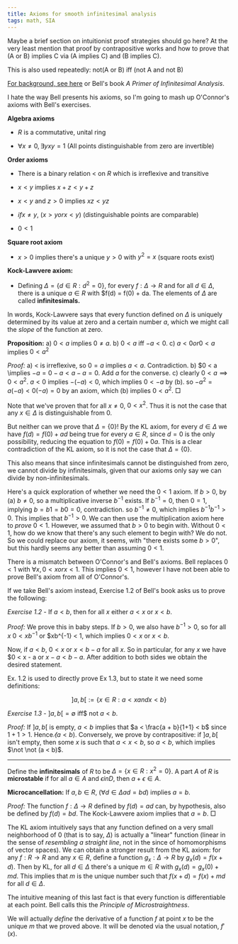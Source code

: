 ```yaml
---
title: Axioms for smooth infinitesimal analysis
tags: math, SIA
---
```


Maybe a brief section on intuitionist proof strategies should go here? At the very least mention that proof by contrapositive works and how to prove that (A or B) implies C via (A implies C) and (B implies C).

This is also used repeatedly: not(A or B) iff (not A and not B)

[For background, see here](http://xorshammer.com/2008/08/11/smooth-infinitesimal-analysis/) or Bell's book *A Primer of Infinitesimal Analysis*.

I hate the way Bell presents his axioms, so I'm going to mash up O'Connor's axioms with Bell's exercises.


**Algebra axioms**
 - $R$ is a commutative, unital ring

 - $\forall x \neq 0, \exists y xy = 1$ (All points distinguishable from zero are invertible)

**Order axioms**
 - There is a binary relation $<$ on $R$ which is irreflexive and transitive

 - $x < y$ implies $x + z < y + z$

 - $x < y$ and $z > 0$ implies $xz < yz$

 - $if x \neq y$, $(x > y or x < y)$ (distinguishable points are comparable)

 - $0 < 1$

**Square root axiom**
 - $x > 0$ implies there's a unique $y > 0$ with $y^2 = x$ (square roots exist)

**Kock-Lawvere axiom:**
 - Defining $\Delta = \{d \in R : d^2 = 0\}$, for every $f: \Delta \to R$ and for all $d \in \Delta$, there is a unique $a \in R$ with $f(d) = f(0) + da. The elements of $\Delta$ are called **infinitesimals.**

In words, Kock-Lawvere says that every function defined on $\Delta$ is uniquely determined by its value at zero and a certain number $a$, which we might call the *slope* of the function at zero.

**Proposition:** 
    a) $0 < a$ implies $0 \neq a$.
    b) $0 < a$ iff $-a < 0$.
    c) $a < 0 or 0 < a$ implies $0 < a^2$

*Proof:*
    a) $<$ is irreflexive, so $0 = a$ implies $a < a$. Contradiction.
    b) $0 < a \implies $-a = 0 - a < a - a = 0$. Add $a$ for the converse.
    c) clearly $0 < a \implies 0 < a^2$. $a < 0$ implies $-(-a) < 0$, which implies $0 < -a$ by (b). so $-a^2 = a(-a) < 0(-a) = 0$ by an axiom, which (b) implies $0 < a^2$. $\Box$

Note that we've proven that for all $x \neq 0$, $0 < x^2$. Thus it is not the case that any $x \in \Delta$ is distinguishable from $0$. 

But neither can we prove that $\Delta = \{0\}$! By the KL axiom, for every $d \in \Delta$ we have $f(d) = f(0) + ad$ being true for every $a \in R$, since $d = 0$ is the only possibility, reducing the equation to $f(0) = f(0) + 0a$. This is a clear contradiction of the KL axiom, so it is not the case that $\Delta = \{0\}$. 

This also means that since infinitesimals cannot be distinguished from zero, we cannot divide by infinitesimals, given that our axioms only say we can divide by non-infinitesimals.

Here's a quick exploration of whether we need the $0 < 1$ axiom. If $b > 0$, by (a) $b \neq 0$, so a multiplicative inverse $b^{-1}$ exists. If $b^{-1} = 0$, then $0 = 1$, implying $b = b 1 = b 0 = 0$, contradiction. so $b^{-1} \neq 0$, which implies $b^{-1} b^{-1} > 0$. This implies that $b^{-1} > 0$. We can then use the multiplication axiom here to *prove* $0 < 1$. However, we assumed that $b > 0$ to begin with. Without $0 < 1$, how do we know that there's any such element to begin with? We do not. So we could replace our axiom, it seems, with "there exists some $b > 0$", but this hardly seems any better than assuming $0 < 1$.

There is a mismatch between O'Connor's and Bell's axioms. Bell replaces $0 < 1$ with $\forall x, 0 < x or x < 1$. This implies $0 < 1$, however I have not been able to prove Bell's axiom from all of O'Connor's.

If we take Bell's axiom instead, Exercise 1.2 of Bell's book asks us to prove the following:

*Exercise 1.2* - If $a < b$, then for all $x$ either $a < x$ or $x < b$. 

*Proof:* We prove this in baby steps. If $b > 0$, we also have $b^{-1} > 0$, so for all $x$ $0 < xb^{-1}$ or $xb^{-1} < 1, which implies $0 < x$ or $x < b$.

Now, if $a < b$, $0 < x$ or $x < b - a$ for all $x$. So in particular, for any $x$ we have $0 < x - a or $x - a < b - a$. After addition to both sides we obtain the desired statement.

Ex. 1.2 is used to directly prove Ex 1.3, but to state it we need some definitions:

$$]a,b[ := \{ x \in R : a < x and x < b\}$$

*Exercise 1.3* - $]a,b[ = \emptyset$ iff$ not $a < b$.

*Proof:* If $]a,b[$ is empty, $a < b$ implies that $a < \frac{a + b}{1+1} < b$ since $1+1 > 1$. Hence $\not (a < b)$. Conversely, we prove by contrapositive: if $]a, b[$ isn't empty, then some $x$ is such that $a < x < b$, so $a < b$, which implies $\not \not (a < b)$.

---

Define the **infinitesimals** of $R$ to be $\Delta = \{x \in R : x^2 = 0\}$. A part $A$ of $R$ is **microstable** if for all $a \in A$ and $\epsilon in D$, then $a + \epsilon \in A$.

**Microcancellation:** If $a, b \in R$, ($\forall d \in \Delta ad = bd$) implies $a = b$.

*Proof:* The function $f: \Delta \to R$ defined by $f(d) = ad$ can, by hypothesis, also be defined by $f(d) = bd$. The Kock-Lawvere axiom implies that $a = b$. $\Box$


The KL axiom intuitively says that any function defined on a very small neighborhood of $0$ (that is to say, $\Delta$) is actually a "linear" function (linear in the sense of *resembling a straight line*, not in the since of homomorphisms of vector spaces). We can obtain a stronger result from the KL axiom: for any $f: R \to R$ and any $x \in R$, define a function $g_x: \Delta \to R$ by $g_x(d) = f(x+d)$. Then by KL, for all $d \in \Delta$ there's a unique $m \in R$ with $g_x(d) = g_x(0) + md$. This implies that $m$ is the unique number such that $f(x+d) = f(x) + md$ for all $d \in \Delta$.

The intuitive meaning of this last fact is that every function is differentiable at each point. Bell calls this the *Principle of Microstraightness*.

We will actually *define* the derivative of a function $f$ at point $x$ to be the unique $m$ that we proved above. It will be denoted via the usual notation, $f'(x)$.

